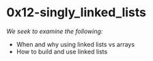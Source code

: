 # 0x12-singly_linked_lists

*We seek to examine the following:*

- When and why using linked lists vs arrays
- How to build and use linked lists
